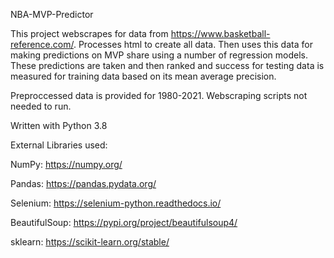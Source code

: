 NBA-MVP-Predictor

This project webscrapes for data from https://www.basketball-reference.com/. Processes html to create all data. Then uses this data for making predictions on MVP share
using a number of regression models. These predictions are taken and then ranked and success for testing data is measured for training data based on its mean average precision.

Preproccessed data is provided for 1980-2021. Webscraping scripts not needed to run.

Written with Python 3.8

External Libraries used:

NumPy: https://numpy.org/

Pandas: https://pandas.pydata.org/

Selenium: https://selenium-python.readthedocs.io/

BeautifulSoup: https://pypi.org/project/beautifulsoup4/

sklearn: https://scikit-learn.org/stable/
